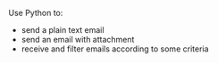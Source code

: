 Use Python to:
- send a plain text email
- send an email with attachment
- receive and filter emails according to some criteria
